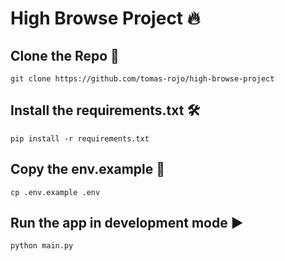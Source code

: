 # High Browse Project :fire:

## Clone the Repo :arrow_down_small:

```
git clone https://github.com/tomas-rojo/high-browse-project
```

## Install the requirements.txt :hammer_and_wrench:

```
pip install -r requirements.txt
```
## Copy the env.example :memo:

```
cp .env.example .env
```

## Run the app in development mode :arrow_forward:

```
python main.py
```
